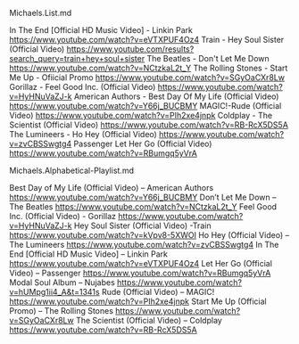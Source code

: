 Michaels.List.md

In The End [Official HD Music Video] - Linkin Park https://www.youtube.com/watch?v=eVTXPUF4Oz4
Train - Hey Soul Sister (Official Video) https://www.youtube.com/results?search_query=train+hey+soul+sister
The Beatles - Don't Let Me Down https://www.youtube.com/watch?v=NCtzkaL2t_Y
The Rolling Stones - Start Me Up - Ofiicial Promo https://www.youtube.com/watch?v=SGyOaCXr8Lw
Gorillaz - Feel Good Inc. (Official Video) https://www.youtube.com/watch?v=HyHNuVaZJ-k
American Authors - Best Day Of My Life (Official Video) https://www.youtube.com/watch?v=Y66j_BUCBMY
MAGIC!-Rude (Official Video) https://www.youtube.com/watch?v=PIh2xe4jnpk
Coldplay - The Scientist (Official Video) https://www.youtube.com/watch?v=RB-RcX5DS5A
The Lumineers - Ho Hey (Official Video) https://www.youtube.com/watch?v=zvCBSSwgtg4
Passenger Let Her Go (Official Video) https://www.youtube.com/watch?v=RBumgq5yVrA

Michaels.Alphabetical-Playlist.md

Best Day of My Life (Official Video) – American Authors  https://www.youtube.com/watch?v=Y66j_BUCBMY
Don’t Let Me Down – The Beatles  https://www.youtube.com/watch?v=NCtzkaL2t_Y
Feel Good Inc. (Official Video) - Gorillaz https://www.youtube.com/watch?v=HyHNuVaZJ-k
Hey Soul Sister (Official Video) -Train https://www.youtube.com/watch?v=kVpv8-5XWOI
Ho Hey (Official Video) – The Lumineers https://www.youtube.com/watch?v=zvCBSSwgtg4
In The End [Official HD Music Video] – Linkin Park	 https://www.youtube.com/watch?v=eVTXPUF4Oz4 
Let Her Go (Official Video) – Passenger https://www.youtube.com/watch?v=RBumgq5yVrA
Modal Soul Album – Nujabes https://www.youtube.com/watch?v=hUMpg1ii4_A&t=1341s
Rude (Official Video) – MAGIC! https://www.youtube.com/watch?v=PIh2xe4jnpk
Start Me Up (Official Promo) – The Rolling Stones https://www.youtube.com/watch?v=SGyOaCXr8Lw
The Scientist (Official Video) – Coldplay https://www.youtube.com/watch?v=RB-RcX5DS5A








